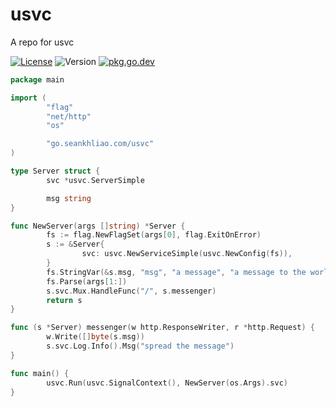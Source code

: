 # usvc

A repo for usvc

[![License](https://img.shields.io/github/license/seankhliao/usvc.svg?style=flat-square)](LICENSE)
![Version](https://img.shields.io/github/v/tag/seankhliao/usvc?sort=semver&style=flat-square)
[![pkg.go.dev](http://img.shields.io/badge/godoc-reference-blue.svg?style=flat-square)](https://pkg.go.dev/go.seankhliao.com/usvc)

```go
package main

import (
        "flag"
        "net/http"
        "os"

        "go.seankhliao.com/usvc"
)

type Server struct {
        svc *usvc.ServerSimple

        msg string
}

func NewServer(args []string) *Server {
        fs := flag.NewFlagSet(args[0], flag.ExitOnError)
        s := &Server{
                svc: usvc.NewServiceSimple(usvc.NewConfig(fs)),
        }
        fs.StringVar(&s.msg, "msg", "a message", "a message to the world")
        fs.Parse(args[1:])
        s.svc.Mux.HandleFunc("/", s.messenger)
        return s
}

func (s *Server) messenger(w http.ResponseWriter, r *http.Request) {
        w.Write([]byte(s.msg))
        s.svc.Log.Info().Msg("spread the message")
}

func main() {
        usvc.Run(usvc.SignalContext(), NewServer(os.Args).svc)
}
```
